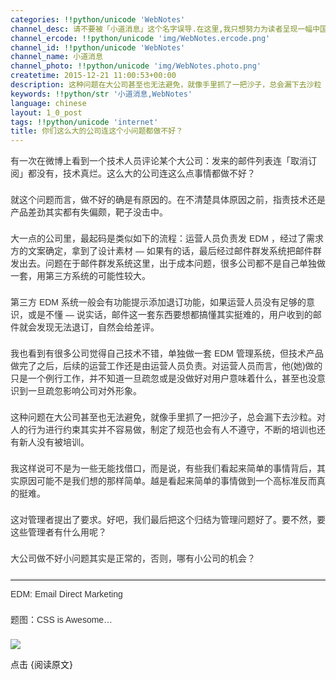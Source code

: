 ```yaml
---
categories: !!python/unicode 'WebNotes'
channel_desc: 请不要被「小道消息」这个名字误导.在这里,我只想努力为读者呈现一幅中国互联网的清明上河图.
channel_ercode: !!python/unicode 'img/WebNotes.ercode.png'
channel_id: !!python/unicode 'WebNotes'
channel_name: 小道消息
channel_photo: !!python/unicode 'img/WebNotes.photo.png'
createtime: 2015-12-21 11:00:53+00:00
description: 这种问题在大公司甚至也无法避免，就像手里抓了一把沙子，总会漏下去沙粒
keywords: !!python/str '小道消息,WebNotes'
language: chinese
layout: 1_0_post
tags: !!python/unicode 'internet'
title: 你们这么大的公司连这个小问题都做不好？
---
```

<div class="rich_media_content" id="js_content">
<p style="font-family: Avenir, sans-serif; border: 0px; margin-top: 2px; margin-bottom: 22px; outline: 0px; color: rgb(51, 51, 51); white-space: normal;">
         有一次在微博上看到一个技术人员评论某个大公司：发来的邮件列表连「取消订阅」都没有，技术真烂。这么大的公司连这么点事情都做不好？
        </p>
<p style="font-family: Avenir, sans-serif; border: 0px; margin-top: 2px; margin-bottom: 22px; outline: 0px; color: rgb(51, 51, 51); white-space: normal;">
         就这个问题而言，做不好的确是有原因的。在不清楚具体原因之前，指责技术还是产品差劲其实都有失偏颇，靶子没击中。
        </p>
<p style="font-family: Avenir, sans-serif; border: 0px; margin-top: 2px; margin-bottom: 22px; outline: 0px; color: rgb(51, 51, 51); white-space: normal;">
         大一点的公司里，最起码是类似如下的流程：运营人员负责发 EDM ，经过了需求方的文案确定，拿到了设计素材 — 如果有的话，最后经过邮件群发系统把邮件群发出去。问题在于邮件群发系统这里，出于成本问题，很多公司都不是自己单独做一套，用第三方系统的可能性较大。
        </p>
<p style="font-family: Avenir, sans-serif; border: 0px; margin-top: 2px; margin-bottom: 22px; outline: 0px; color: rgb(51, 51, 51); white-space: normal;">
         第三方 EDM 系统一般会有功能提示添加退订功能，如果运营人员没有足够的意识，或是不懂 — 说实话，邮件这一套东西要想都搞懂其实挺难的，用户收到的邮件就会发现无法退订，自然会给差评。
        </p>
<p style="font-family: Avenir, sans-serif; border: 0px; margin-top: 2px; margin-bottom: 22px; outline: 0px; color: rgb(51, 51, 51); white-space: normal;">
         我也看到有很多公司觉得自己技术不错，单独做一套 EDM 管理系统，但技术产品做完了之后，后续的运营工作还是由运营人员负责。对运营人员而言，他(她)做的只是一个例行工作，并不知道一旦疏忽或是没做好对用户意味着什么，甚至也没意识到一旦疏忽影响公司对外形象。
        </p>
<p style="font-family: Avenir, sans-serif; border: 0px; margin-top: 2px; margin-bottom: 22px; outline: 0px; color: rgb(51, 51, 51); white-space: normal;">
         这种问题在大公司甚至也无法避免，就像手里抓了一把沙子，总会漏下去沙粒。对人的行为进行约束其实并不容易做，制定了规范也会有人不遵守，不断的培训也还有新人没有被培训。
        </p>
<p style="font-family: Avenir, sans-serif; border: 0px; margin-top: 2px; margin-bottom: 22px; outline: 0px; color: rgb(51, 51, 51); white-space: normal;">
         我这样说可不是为一些无能找借口，而是说，有些我们看起来简单的事情背后，其实原因可能不是我们想的那样简单。越是看起来简单的事情做到一个高标准反而真的挺难。
        </p>
<p style="font-family: Avenir, sans-serif; border: 0px; margin-top: 2px; margin-bottom: 22px; outline: 0px; color: rgb(51, 51, 51); white-space: normal;">
         这对管理者提出了要求。好吧，我们最后把这个归结为管理问题好了。要不然，要这些管理者有什么用呢？
        </p>
<p style="font-family: Avenir, sans-serif; border: 0px; margin-top: 2px; margin-bottom: 22px; outline: 0px; color: rgb(51, 51, 51); white-space: normal;">
         大公司做不好小问题其实是正常的，否则，哪有小公司的机会？
        </p>
<hr style="font-family: Avenir, sans-serif; border-right-width: 0px; border-bottom-width: 0px; border-left-width: 0px; border-top-style: solid; border-top-color: rgb(234, 234, 234); height: 1px; margin-top: 1em; margin-bottom: 1em; color: rgb(51, 51, 51); white-space: normal;"/>
<p style="font-family: Avenir, sans-serif; border: 0px; margin-top: 2px; margin-bottom: 22px; outline: 0px; color: rgb(51, 51, 51); white-space: normal;">
         EDM: Email Direct Marketing
        </p>
<p style="font-family: Avenir, sans-serif; border: 0px; margin-top: 2px; margin-bottom: 22px; outline: 0px; color: rgb(51, 51, 51); white-space: normal;">
         题图：CSS is Awesome…
        </p>
<p>
<img data-ratio="0.5557553956834532" data-s="300,640" data-src="" data-type="jpeg" data-w="" src="{{ '/img/ow5rEn8QGlGghArMfQjMBhC78WWB18D8ZZy0E3Gb2cBgOs5B0go0ibwbfty9aDD4hEVES6SXux6BZNp0g8PArcg.jpeg' | prepend: site.img | replace: '//','/' }}"/>
<br/>
</p>
<p>
         点击 {阅读原文}
        </p>
</div>